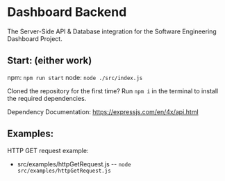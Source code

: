 # Dashboard Backend
The Server-Side API & Database integration for the Software Engineering Dashboard Project. 

## Start: (either work)
npm: ``npm run start``
node: ``node ./src/index.js``

Cloned the repository for the first time?
Run ``npm i`` in the terminal to install the required dependencies.


Dependency Documentation:
https://expressjs.com/en/4x/api.html

## Examples:
HTTP GET request example:
 - src/examples/httpGetRequest.js -- ``node src/examples/httpGetRequest.js``